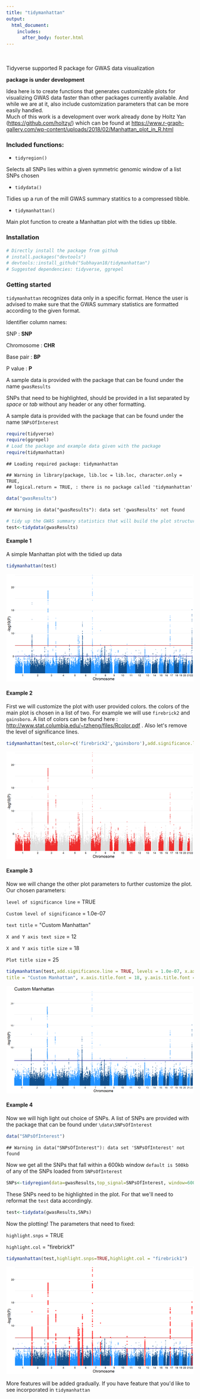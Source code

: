 ```yaml
---
title: "tidymanhattan"
output: 
  html_document:
    includes:
      after_body: footer.html
---
```

<br><br>
Tidyverse supported R package for GWAS data visualization

**package is under development**

Idea here is to create functions that generates customizable plots for visualizing GWAS data faster than other packages currently available.
And while we are at it, also include customization parameters that can be more easily handled.  
Much of this work is a development over work already done by Holtz Yan (https://github.com/holtzy/) which can be found at https://www.r-graph-gallery.com/wp-content/uploads/2018/02/Manhattan_plot_in_R.html 

### Included functions:

- ``tidyregion()``

Selects all SNPs lies within a given symmetric genomic window of a list SNPs chosen

- ``tidydata()``

Tidies up a run of the mill GWAS summary statitics to a compressed tibble.

- ``tidymanhattan()``

Main plot function to create a Manhattan plot with the tidies up tibble.

### Installation


```r
# Directly install the package from github
# install.packages("devtools")
# devtools::install_github("Subhayan18/tidymanhattan")
# Suggested dependencies: tidyverse, ggrepel
```

### Getting started

`tidymanhattan` recognizes data only in a specific format. Hence the user is advised to make sure that the GWAS summary statistics
are formatted according to the given format.

Identifier column names:

SNP : **SNP**

Chromosome : **CHR**

Base pair : **BP**

P value : **P**

A sample data is provided with the package that can be found under the name `gwasResults`

SNPs that need to be highlighted, should be provided in a list separated by *space* or *tab* without any header or any other formatting.

A sample data is provided with the package that can be found under the name `SNPsOfInterest`


```r
require(tidyverse)
require(ggrepel)
# Load the package and example data given with the package
require(tidymanhattan)
```

```
## Loading required package: tidymanhattan
```

```
## Warning in library(package, lib.loc = lib.loc, character.only = TRUE,
## logical.return = TRUE, : there is no package called 'tidymanhattan'
```

```r
data("gwasResults")
```

```
## Warning in data("gwasResults"): data set 'gwasResults' not found
```

```r
# tidy up the GWAS summary statistics that will build the plot structure
test<-tidydata(gwasResults)
```
#### Example 1

A simple Manhattan plot with the tidied up data


```r
tidymanhattan(test)
```

![plot of chunk unnamed-chunk-3](figure/unnamed-chunk-3-1.png)

#### Example 2

First we will customize the plot with user provided colors. the colors of the main plot is chosen in a list of two. For example we will use 
`firebrick2` and `gainsboro`. A list of colors can be found here : http://www.stat.columbia.edu/~tzheng/files/Rcolor.pdf . Also let's 
remove the level of significance lines.


```r
tidymanhattan(test,color=c('firebrick2','gainsboro'),add.significance.line = FALSE)
```

![plot of chunk unnamed-chunk-4](figure/unnamed-chunk-4-1.png)

#### Example 3

Now we will change the other plot parameters to further customize the plot. Our chosen parameters:

`level of significance line` = TRUE

`Custom level of significance` = 1.0e-07

`text title` = "Custom Manhattan"

`X and Y axis text size` = 12

`X and Y axis title size` = 18

`Plot title size` = 25


```r
tidymanhattan(test,add.significance.line = TRUE, levels = 1.0e-07, x.axis.font = 12, y.axis.font = 12, 
title = "Custom Manhattan", x.axis.title.font = 18, y.axis.title.font = 18, plot.title.font= 25)
```

![plot of chunk unnamed-chunk-5](figure/unnamed-chunk-5-1.png)

#### Example 4

Now we will high light out choice of SNPs. A list of SNPs are provided with the package that can be found under `\data\SNPsOfInterest`


```r
data("SNPsOfInterest")
```

```
## Warning in data("SNPsOfInterest"): data set 'SNPsOfInterest' not found
```
Now we get all the SNPs that fall within a 600kb window `default is 500kb` of any of the SNPs loaded from `SNPsOfInterest`

```r
SNPs<-tidyregion(data=gwasResults,top_signal=SNPsOfInterest, window=600000 )
```
These SNPs need to be highlighted in the plot. For that we'll need to reformat the `test` data accordingly.

```r
test<-tidydata(gwasResults,SNPs)
```
Now the plotting! The parameters that need to fixed:

`highlight.snps` = TRUE

`highlight.col` = "firebrick1"


```r
tidymanhattan(test,highlight.snps=TRUE,highlight.col = "firebrick1")
```

![plot of chunk unnamed-chunk-9](figure/unnamed-chunk-9-1.png)


More features will be added gradually. If you have feature that you'd like to see incorporated in `tidymanhattan`
